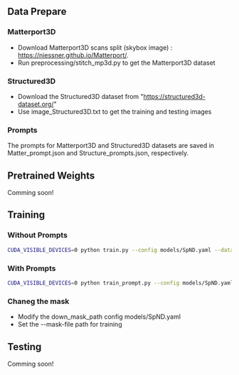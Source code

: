 ## Data Prepare

### Matterport3D
- Download Matterport3D scans split (skybox image) : https://niessner.github.io/Matterport/.
- Run preprocessing/stitch_mp3d.py to get the Matterport3D dataset

### Structured3D
- Download the Structured3D dataset from "https://structured3d-dataset.org/"
- Use image_Structured3D.txt to get the training and testing images

### Prompts
The prompts for Matterport3D and Structured3D datasets are saved in Matter_prompt.json and Structure_prompts.json, respectively.

## Pretrained Weights
Comming soon!

## Training
### Without Prompts
```sh
CUDA_VISIBLE_DEVICES=0 python train.py --config models/SpND.yaml --data-file image_Matterport3D.txt --gpus 1 --max-epoch 100
```

### With Prompts
```sh
CUDA_VISIBLE_DEVICES=0 python train_prompt.py --config models/SpND.yaml --data-file image_Matterport3D.txt --mask-file masks/center_mask.png --prompt-file Matter_prompt.json --gpus 1 --max-epoch 100
```

### Chaneg the mask
- Modify the down_mask_path config models/SpND.yaml
- Set the --mask-file path for training


## Testing
Comming soon!


